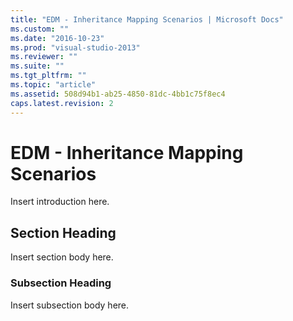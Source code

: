 ```yaml
---
title: "EDM - Inheritance Mapping Scenarios | Microsoft Docs"
ms.custom: ""
ms.date: "2016-10-23"
ms.prod: "visual-studio-2013"
ms.reviewer: ""
ms.suite: ""
ms.tgt_pltfrm: ""
ms.topic: "article"
ms.assetid: 508d94b1-ab25-4850-81dc-4bb1c75f8ec4
caps.latest.revision: 2
---
```

# EDM - Inheritance Mapping Scenarios
Insert introduction here.  
  
## Section Heading  
 Insert section body here.  
  
### Subsection Heading  
 Insert subsection body here.